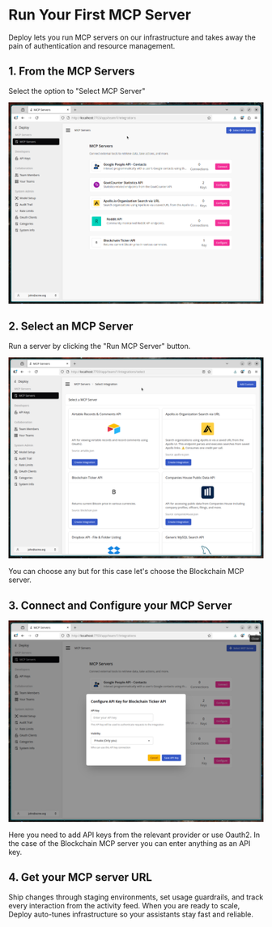 # Run Your First MCP Server

Deploy lets you run MCP servers on our infrastructure and takes away the pain of authentication and resource management.

## 1. From the MCP Servers

Select the option to "Select MCP Server"

![Alt text](mcp-servers.png "MCP Servers")


## 2. Select an MCP Server

Run a server by clicking the "Run MCP Server" button.

![Alt text](select-server.png "MCP Servers")

You can choose any but for this case let's choose the Blockchain MCP server.

## 3. Connect and Configure your MCP Server

![Alt text](configure-server.png "Configure MCP Servers")

Here you need to add API keys from the relevant provider or use Oauth2. In the case of the Blockchain MCP server you can enter anything as an API key.

## 4. Get your MCP server URL

Ship changes through staging environments, set usage guardrails, and track every interaction from the activity feed. When
you are ready to scale, Deploy auto-tunes infrastructure so your assistants stay fast and reliable.
